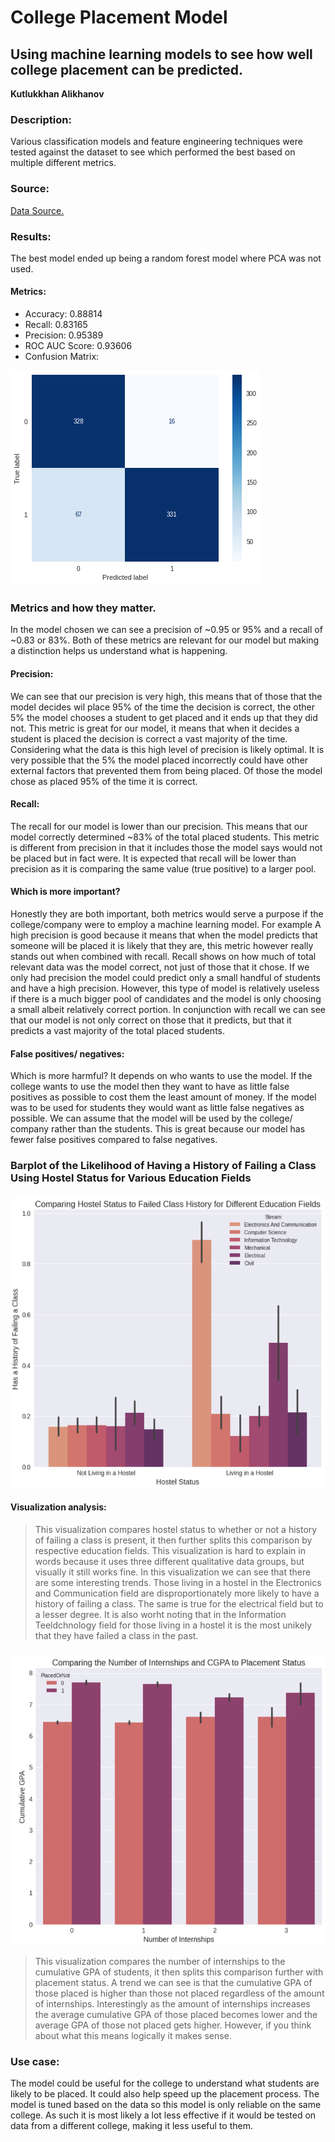 # College Placement Model
## Using machine learning models to see how well college placement can be predicted.

**Kutlukkhan Alikhanov**

### Description:
Various classification models and feature engineering techniques were tested against the dataset to see which performed the best based on multiple different metrics. 

### Source:
[Data Source.](https://www.kaggle.com/datasets/tejashvi14/engineering-placements-prediction?select=collegePlace.csv)

### Results:
The best model ended up being a random forest model where PCA was not used.

#### Metrics:
- Accuracy: 0.88814
- Recall: 0.83165
- Precision: 0.95389
- ROC AUC Score: 0.93606
- Confusion Matrix:


![confusion_matrix](confusion_matrix.png)

### Metrics and how they matter.
In the model chosen we can see a precision of ~0.95 or 95% and a recall of ~0.83 or 83%. Both of these metrics are relevant for our model but making a distinction helps us understand what is happening. 
#### Precision:
We can see that our precision is very high, this means that of those that the model decides wil place 95% of the time the decision is correct, the other 5% the model chooses a student to get placed and it ends up that they did not. This metric is great for our model, it means that when it decides a student is placed the decision is correct a vast majority of the time. Considering what the data is this high level of precision is likely optimal. It is very possible that the 5% the model placed incorrectly could have other external factors that prevented them from being placed. Of those the model chose as placed 95% of the time it is correct.
#### Recall:
The recall for our model is lower than our precision. This means that our model correctly determined ~83% of the total placed students. This metric is different from precision in that it includes those the model says would not be placed but in fact were. It is expected that recall will be lower than precision as it is comparing the same value (true positive) to a larger pool.
#### Which is more important?
Honestly they are both important, both metrics would serve a purpose if the college/company were to employ a machine learning model. For example A high precision is good because it means that when the model predicts that someone will be placed it is likely that they are, this metric however really stands out when combined with recall. Recall shows on how much of total relevant data was the model correct, not just of those that it chose. If we only had precision the model could predict only a small handful of students and have a high precision. However, this type of model is relatively useless if there is a much bigger pool of candidates and the model is only choosing a small albeit relatively correct portion. In conjunction with recall we can see that our model is not only correct on those that it predicts, but that it predicts a vast majority of the total placed students.
#### False positives/ negatives:
Which is more harmful? It depends on who wants to use the model. If the college wants to use the model then they want to have as little false positives as possible to cost them the least amount of money. If the model was to be used for students they would want as little false negatives as possible. We can assume that the model will be used by the college/ company rather than the students. This is great because our model has fewer false positives compared to false negatives. 

### Barplot of the Likelihood of Having a History of Failing a Class Using Hostel Status for Various Education Fields
![hostel_barplot](college_placement_hostel_comparison.PNG)
#### Visualization analysis:
> This visualization compares hostel status to whether or not a history of failing a class is present, it then further splits this comparison by respective education fields. This visualization is hard to explain in words because it uses three different qualitative data groups, but visually it still works fine. In this visualization we can see that there are some interesting trends. Those living in a hostel in the Electronics and Communication field are disproportionately more likely to have a history of failing a class. The same is true for the electrical field but to a lesser degree. It is also worht noting that in the Information Teeldchnology field for those living in a hostel it is the most unikely that they have failed a class in the past.

###
![placement_barplot](college_placement_internship_gpa_comparison.PNG)

> This visualization compares the number of internships to the cumulative GPA of students, it then splits this comparison further with placement status. A trend we can see is that the cumulative GPA of those placed is higher than those not placed regardless of the amount of internships. Interestingly as the amount of internships increases the average cumulative GPA of those placed becomes lower and the average GPA of those not placed gets higher. However, if you think about what this means logically it makes sense. 

### Use case:
The model could be useful for the college to understand what students are likely to be placed. It could also help speed up the placement process. The model is tuned based on the data so this model is only reliable on the same college. As such it is most likely a lot less effective if it would be tested on data from a different college, making it less useful to them.
